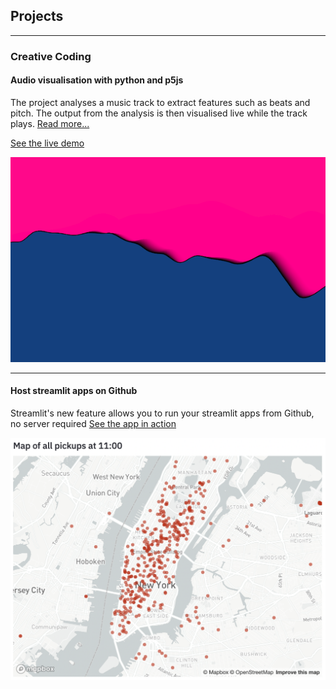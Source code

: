 ## Projects

---

### Creative Coding
#### Audio visualisation with python and p5js
The project analyses a music track to extract features such as beats and pitch. The output from the analysis is then visualised live while the track plays. [Read more...](/colab-music-feature-extraction/)

[See the live demo](/demos/audio_viz/)

[![Read more about the project][1]][2]

[1]:  images/audio_wave.png
[2]:  /colab-music-feature-extraction/ "Read more about the project"
---

#### Host streamlit apps on Github
Streamlit's new feature allows you to run your streamlit apps from Github, no server required [See the app in action](https://share.streamlit.io/parfy/hello-world/main.py)

<img src="images/streamlit.png?raw=true"/>

<!--
---
[Project 3 Title](http://example.com/)
<img src="images/dummy_thumbnail.jpg?raw=true"/>
---

### Category Name 2

- [Project 1 Title](http://example.com/)
- [Project 2 Title](http://example.com/)
- [Project 3 Title](http://example.com/)
- [Project 4 Title](http://example.com/)
- [Project 5 Title](http://example.com/)

---
 -->
